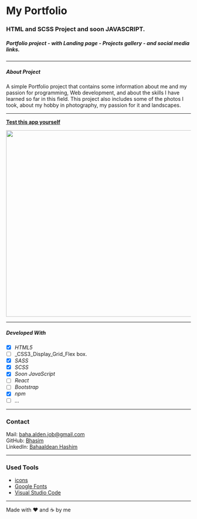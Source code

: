 # My Portfolio

### HTML and SCSS Project and soon JAVASCRIPT.

##### Portfolio project - with Landing page - Projects gallery - and social media links.

---

##### About Project

A simple Portfolio project that contains some information about me and my passion for programming, Web development, and about the skills I have learned so far in this field.
This project also includes some of the photos I took, about my hobby in photography, my passion for it and landscapes.

---

**[Test this app yourself](https://www-baha.vercel.app/)**

<img src="./src/images/bhasim-github.gif"  width="999" height="509"/>

---

##### Developed With

- [x] _HTML5_
- [ ] \_CSS3_Display_Grid_Flex box.
- [x] _SASS_
- [x] _SCSS_
- [x] _Soon JavaScript_
- [ ] _React_
- [ ] _Bootstrap_
- [x] _npm_
- [ ] _..._

---

### Contact

Mail: <baha.alden.job@gmail.com><br>
GitHub: [Bhasim](https://github.com/)<br>
LinkedIn: [Bahaaldean Hashim](https://www.linkedin.com/in/bahaaldean-hashim-598463103)

---

### Used Tools

- [icons](https://fonts.google.com/icons?selected=Material+Icons)
- [Google Fonts](https://fonts.google.com/)
- [Visual Studio Code](https://code.visualstudio.com/)

---

Made with ❤️ and ☕ by me
